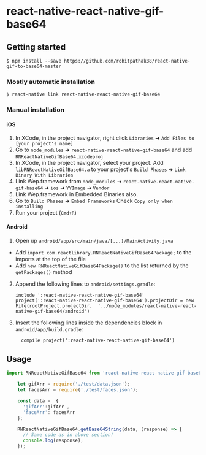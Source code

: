 
# react-native-react-native-gif-base64

## Getting started

`$ npm install --save https://github.com/rohitpathak88/react-native-gif-to-base64-master`

### Mostly automatic installation

`$ react-native link react-native-react-native-gif-base64`

### Manual installation


#### iOS

1. In XCode, in the project navigator, right click `Libraries` ➜ `Add Files to [your project's name]`
2. Go to `node_modules` ➜ `react-native-react-native-gif-base64` and add `RNReactNativeGifBase64.xcodeproj`
3. In XCode, in the project navigator, select your project. Add `libRNReactNativeGifBase64.a` to your project's `Build Phases` ➜ `Link Binary With Libraries`
4. Link Wep.framework from `node_modules` ➜ `react-native-react-native-gif-base64` ➜ `ios` ➜ `YYImage` ➜ `Vendor`
5. Link Wep.framework in Embedded Binaries also.
6. Go to `Build Phases` ➜ `Embed Frameworks` Check `Copy only when installing`
7. Run your project (`Cmd+R`)

#### Android

1. Open up `android/app/src/main/java/[...]/MainActivity.java`
  - Add `import com.reactlibrary.RNReactNativeGifBase64Package;` to the imports at the top of the file
  - Add `new RNReactNativeGifBase64Package()` to the list returned by the `getPackages()` method
2. Append the following lines to `android/settings.gradle`:
  	```
  	include ':react-native-react-native-gif-base64'
  	project(':react-native-react-native-gif-base64').projectDir = new File(rootProject.projectDir, 	'../node_modules/react-native-react-native-gif-base64/android')
  	```
3. Insert the following lines inside the dependencies block in `android/app/build.gradle`:
  	```
      compile project(':react-native-react-native-gif-base64')
  	```
## Usage
```javascript
import RNReactNativeGifBase64 from 'react-native-react-native-gif-base64';

    let gifArr = require('./test/data.json');
    let facesArr = require('./test/faces.json');

    const data =  {
      'gifArr':gifArr ,
      'faceArr': facesArr
    };

    RNReactNativeGifBase64.getBase64String(data, (response) => {
      // Same code as in above section!
      console.log(response);
    });
    
```
  
